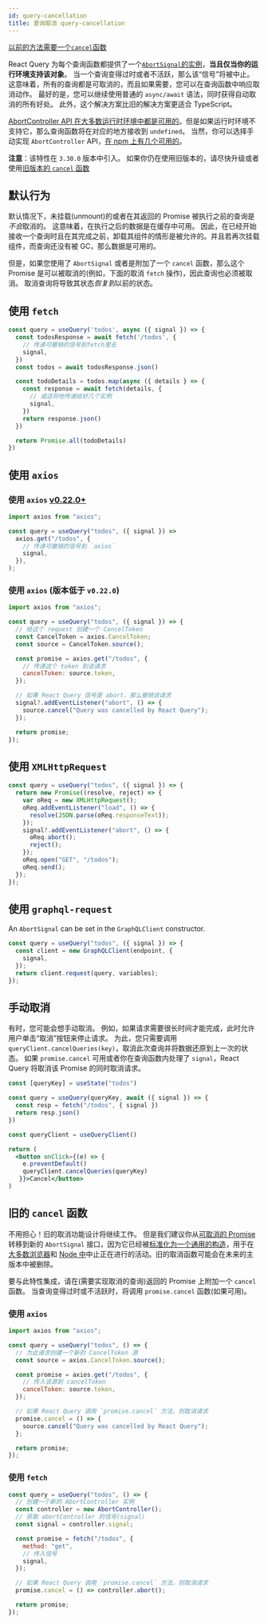 ```yaml
---
id: query-cancellation
title: 查询取消 query-cancellation
---
```


[以前的方法需要一个`cancel`函数](#旧的-cancel-函数)

React Query 为每个查询函数都提供了一个[`AbortSignal`的实例](https://developer.mozilla.org/docs/Web/API/AbortSignal)，**当且仅当你的运行环境支持该对象**。
当一个查询变得过时或者不活跃，那么该“信号”将被中止。
这意味着，所有的查询都是可取消的，而且如果需要，您可以在查询函数中响应取消动作。
最好的是，您可以继续使用普通的 `async/await` 语法，同时获得自动取消的所有好处。
此外，这个解决方案比旧的解决方案更适合 TypeScript。

[AbortController API 在大多数运行时环境中都是可用的](https://developer.mozilla.org/docs/Web/API/AbortController#browser_compatibility)。但是如果运行时环境不支持它，那么查询函数将在对应的地方接收到 `undefined`。
当然，你可以选择手动实现 `AbortController` API，[在 npm 上有几个可用的](https://www.npmjs.com/search?q=abortcontroller%20polyfill)。

**注意**：该特性在 `3.30.0` 版本中引入。
如果你仍在使用旧版本的，请尽快升级或者使用[旧版本的 `cancel` 函数](#旧的-cancel-函数)

## 默认行为

默认情况下，未挂载(unmount)的或者在其返回的 Promise 被执行之前的查询是*不会*取消的。
这意味着，在执行之后的数据是在缓存中可用。
因此，在已经开始接收一个查询时且在其完成之前，卸载其组件的情形是被允许的。并且若再次挂载组件，而查询还没有被 GC，那么数据是可用的。

但是，如果您使用了 `AbortSignal` 或者是附加了一个 `cancel` 函数，那么这个 Promise 是可以被取消的(例如，下面的取消 `fetch` 操作)，因此查询也必须被取消。
取消查询将导致其状态*恢复到*以前的状态。

## 使用 `fetch`

```js
const query = useQuery('todos', async ({ signal }) => {
  const todosResponse = await fetch('/todos', {
    // 传递可撤销的信号到fetch里去
    signal,
  })
  const todos = await todosResponse.json()

  const todoDetails = todos.map(async ({ details } => {
    const response = await fetch(details, {
      // 或这将他传递给好几个实例
      signal,
    })
    return response.json()
  })

  return Promise.all(todoDetails)
})
```

## 使用 `axios`

### 使用 `axios` [v0.22.0+](https://github.com/axios/axios/releases/tag/v0.22.0)

```js
import axios from "axios";

const query = useQuery("todos", ({ signal }) =>
  axios.get("/todos", {
    // 传递可撤销的信号到 `axios`
    signal,
  }),
);
```

### 使用 `axios` (版本低于 `v0.22.0`)

```js
import axios from "axios";

const query = useQuery("todos", ({ signal }) => {
  // 给这个 request 创建一个 CancelToken
  const CancelToken = axios.CancelToken;
  const source = CancelToken.source();

  const promise = axios.get("/todos", {
    // 传递这个 token 到该请求
    cancelToken: source.token,
  });

  // 如果 React Query 信号是 abort，那么撤销该请求
  signal?.addEventListener("abort", () => {
    source.cancel("Query was cancelled by React Query");
  });

  return promise;
});
```

## 使用 `XMLHttpRequest`

```js
const query = useQuery("todos", ({ signal }) => {
  return new Promise((resolve, reject) => {
    var oReq = new XMLHttpRequest();
    oReq.addEventListener("load", () => {
      resolve(JSON.parse(oReq.responseText));
    });
    signal?.addEventListener("abort", () => {
      oReq.abort();
      reject();
    });
    oReq.open("GET", "/todos");
    oReq.send();
  });
});
```

## 使用 `graphql-request`

An `AbortSignal` can be set in the `GraphQLClient` constructor.

```js
const query = useQuery("todos", ({ signal }) => {
  const client = new GraphQLClient(endpoint, {
    signal,
  });
  return client.request(query, variables);
});
```

## 手动取消

有时，您可能会想手动取消。
例如，如果请求需要很长时间才能完成，此时允许用户单击“取消”按钮来停止请求。
为此，您只需要调用 `queryClient.cancelQueries(key)`，取消此次查询并将数据还原到上一次的状态。
如果 `promise.cancel` 可用或者你在查询函数内处理了 `signal`，React Query 将取消该 Promise 的同时取消请求。

```jsx
const [queryKey] = useState("todos")

const query = useQuery(queryKey, await ({ signal }) => {
  const resp = fetch("/todos", { signal })
  return resp.json()
})

const queryClient = useQueryClient()

return (
  <button onClick={(e) => {
    e.preventDefault()
    queryClient.cancelQueries(queryKey)
   }}>Cancel</button>
)
```

## 旧的 `cancel` 函数

不用担心！旧的取消功能设计将继续工作。
但是我们建议你从[可取消的 Promise](https://github.com/tc39/proposal-cancelable-promises)转移到新的 `AbortSignal` 接口，因为它已经被[标准化为一个通用的构造](https://dom.spec.whatwg.org/#interface-abortcontroller)，用于在[大多数浏览器](https://caniuse.com/abortcontroller)和 [Node 中](https://nodejs.org/api/globals.html#globals_class_abortsignal)中止正在进行的活动。旧的取消函数可能会在未来的主版本中被删除。

要与此特性集成，请在(需要实现取消的查询)返回的 Promise 上附加一个 `cancel` 函数。
当查询变得过时或不活跃时，将调用 `promise.cancel` 函数(如果可用)。

### 使用 `axios`

```js
import axios from "axios";

const query = useQuery("todos", () => {
  // 为此请求创建一个新的 CancelToken 源
  const source = axios.CancelToken.source();

  const promise = axios.get("/todos", {
    // 传入该源到 cancelToken
    cancelToken: source.token,
  });

  // 如果 React Query 调用 `promise.cancel` 方法，则取消请求
  promise.cancel = () => {
    source.cancel("Query was cancelled by React Query");
  };

  return promise;
});
```

### 使用 `fetch`

```js
const query = useQuery("todos", () => {
  // 创建一个新的 AbortController 实例
  const controller = new AbortController();
  // 获取 abortController 的信号(signal)
  const signal = controller.signal;

  const promise = fetch("/todos", {
    method: "get",
    // 传入信号
    signal,
  });

  // 如果 React Query 调用 `promise.cancel` 方法，则取消请求
  promise.cancel = () => controller.abort();

  return promise;
});
```
